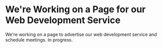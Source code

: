 <h1>We're Working on a Page for our Web Development Service</h1>
We're working on a page to advertise our web development service and schedule meetings. In progress.

